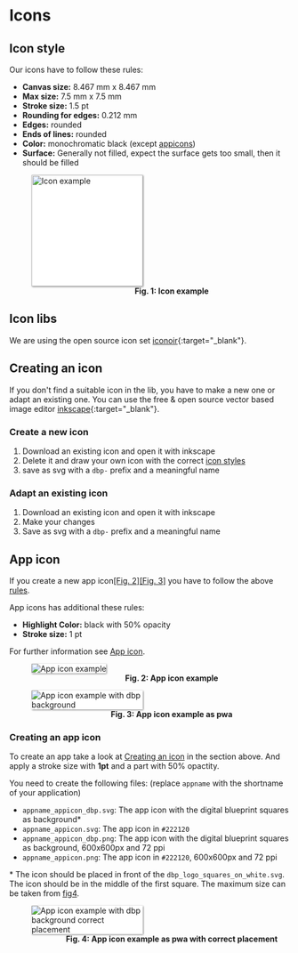 # Icons
## Icon style
Our icons have to follow these rules:

- **Canvas size:** 8.467 mm x 8.467 mm
- **Max size:** 7.5 mm x 7.5 mm
- **Stroke size:** 1.5 pt
- **Rounding for edges:** 0.212 mm
- **Edges:** rounded
- **Ends of lines:** rounded 
- **Color:** monochromatic black (except [appicons](#appicon))
- **Surface:** Generally not filled, expect the surface gets too small, then it should be filled


<figure id="fig1" style="width:100%;">
    <img src="../assets/source_pacman.svg" alt="Icon example" style="width:200px; box-shadow: 1px 1px 3px grey; background-color:white; margin:auto;">
    <figcaption align = "center">
        <b>Fig. 1: Icon example</b>
    </figcaption>
</figure>

## Icon libs
We are using the open source icon set [iconoir](https://iconoir.com/){:target="_blank"}.

## Creating an icon
If you don't find a suitable icon in the lib, you have to make a new one or adapt an existing one.
You can use the free & open source vector based image editor [inkscape](https://inkscape.org/de/){:target="_blank"}.


### Create a new icon

1. Download an existing icon and open it with inkscape
2. Delete it and draw your own icon with the correct [icon styles](#icon-style)
3. save as svg with a `dbp-` prefix and a meaningful name

### Adapt an existing icon

1. Download an existing icon and open it with inkscape
2. Make your changes
3. Save as svg with a `dbp-` prefix and a meaningful name

    
## App icon

If you create a new app icon[[Fig. 2]](#fig2)[[Fig. 3]](#fig3) you have to follow the above [rules](#icon-style).

App icons has additional these rules:

- **Highlight Color:** black with 50% opacity
- **Stroke size:** 1 pt

For further information see [App icon](../apps).

<figure id="fig2" style="width:100%;">
    <img src="../assets/appicon_example_clean.svg" alt="App icon example" style="max-width:200px; box-shadow: 1px 1px 3px grey; background-color:white; margin:auto;">
    <figcaption align = "center">
        <b>Fig. 2: App icon example</b>
    </figcaption>
</figure>

<figure id="fig3" style="width:100%;">
    <img src="../assets/appicon_example.svg" alt="App icon example with dbp background" style="max-width:200px; box-shadow: 1px 1px 3px grey; background-color:white; margin:auto;">
    <figcaption align = "center">
        <b>Fig. 3: App icon example as pwa</b>
    </figcaption>
</figure>


### Creating an app icon
To create an app take a look at [Creating an icon](#creating-an-icon) in the section above.
And apply a stroke size with **1pt** and a part with 50% opactity.

You need to create the following files: (replace `appname` with the shortname of your application)

- `appname_appicon_dbp.svg`: The app icon with the digital blueprint squares as background*
- `appname_appicon.svg`: The app icon in `#222120`
- `appname_appicon_dbp.png`: The app icon with the digital blueprint squares as background, 600x600px and 72 ppi
- `appname_appicon.png`: The app icon in `#222120`, 600x600px and 72 ppi

\* The icon should be placed in front of the `dbp_logo_squares_on_white.svg`. 
The icon should be in the middle of the first square. The maximum size can be taken from [fig4](#fig4).

<figure id="fig4" style="width:100%;">
    <img src="../assets/appicon_example_placement.svg" alt="App icon example with dbp background correct placement" style="max-width:200px; box-shadow: 1px 1px 3px grey; background-color:white; margin:auto;">
    <figcaption align = "center">
        <b>Fig. 4: App icon example as pwa with correct placement</b>
    </figcaption>
</figure>
